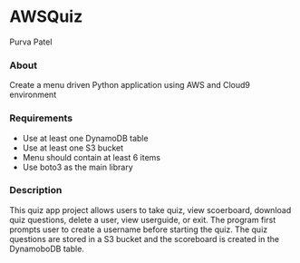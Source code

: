 # AWSQuiz
Purva Patel
### About
Create a menu driven Python application using AWS and Cloud9 environment
### Requirements
- Use at least one DynamoDB table
- Use at least one S3 bucket
- Menu should contain at least 6 items
- Use boto3 as the main library
### Description
This quiz app project allows users to take quiz, view scoerboard, download quiz questions, delete a user, view userguide, or exit. The program first prompts 
user to create a username before starting the quiz. 
The quiz questions are stored in a S3 bucket and the scoreboard is created in the DynamoboDB table. 
